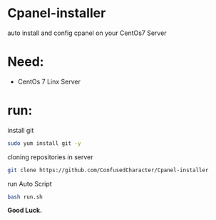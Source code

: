 # Cpanel-installer
auto install and config cpanel on your CentOs7 Server

# Need:
* CentOs 7 Linx Server
# run:

install git
```bash
sudo yum install git -y
```
cloning repositories in server
```bash
git clone https://github.com/ConfusedCharacter/Cpanel-installer
```
run Auto Script
```bash
bash run.sh
```

**Good Luck.**
